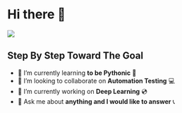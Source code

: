 # Hi there 👋 

![](https://www.lambdatest.com/blog/wp-content/uploads/2019/02/Untitled-1.gif)



## Step By Step Toward The Goal


- 🌱 I’m currently learning <strong>to be Pythonic</strong> :snake:
- 👯 I’m looking to collaborate on <strong>Automation Testing</strong> :computer:
- 🔭 I’m currently working on <strong>Deep Learning</strong> :cd:                
- 💬 Ask me about <strong>anything and I would like to answer</strong> :telephone_receiver:  

